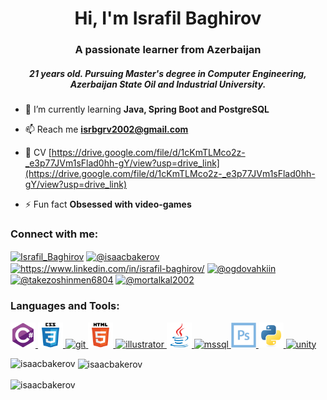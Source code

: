 <h1 align="center">Hi, I'm Israfil Baghirov</h1>
<h3 align="center">A passionate learner from Azerbaijan</h3>
<h5 align="center">21 years old. Pursuing Master's degree in Computer Engineering, Azerbaijan State Oil and Industrial University.</h5>



- 🌱 I’m currently learning **Java, Spring Boot and PostgreSQL**

- 📫 Reach me **isrbgrv2002@gmail.com**

- 📄 CV [https://drive.google.com/file/d/1cKmTLMco2z-_e3p77JVm1sFlad0hh-gY/view?usp=drive_link](https://drive.google.com/file/d/1cKmTLMco2z-_e3p77JVm1sFlad0hh-gY/view?usp=drive_link)

- ⚡ Fun fact **Obsessed with video-games**

<h3 align="left">Connect with me:</h3>
<p align="left">
<a href="https://hyperskill.org/profile/157595790" target="blank"><img align="center" src="https://styles.redditmedia.com/t5_16kxt3/styles/communityIcon_whsnivfzm6ha1.png" alt="Israfil_Baghirov" height="30" width="40" /></a>
<a href="https://codepen.io/IsaacBakerov" target="blank"><img align="center" src="https://raw.githubusercontent.com/rahuldkjain/github-profile-readme-generator/master/src/images/icons/Social/codepen.svg" alt="@isaacbakerov" height="30" width="40" /></a>
<a href="https://www.linkedin.com/in/israfil-baghirov-363742219/" target="blank"><img align="center" src="https://raw.githubusercontent.com/rahuldkjain/github-profile-readme-generator/master/src/images/icons/Social/linked-in-alt.svg" alt="https://www.linkedin.com/in/israfil-baghirov/" height="30" width="40" /></a>
<a href="https://z-p3.www.instagram.com/ogdovahkiin/" target="blank"><img align="center" src="https://raw.githubusercontent.com/rahuldkjain/github-profile-readme-generator/master/src/images/icons/Social/instagram.svg" alt="@ogdovahkiin" height="30" width="40" /></a>
<a href="https://www.youtube.com/channel/UC2J8AgrZqA4nULAC3y3JYTA" target="blank"><img align="center" src="https://raw.githubusercontent.com/rahuldkjain/github-profile-readme-generator/master/src/images/icons/Social/youtube.svg" alt="@takezoshinmen6804" height="30" width="40" /></a>
<a href="https://www.hackerrank.com/mortalkal2002" target="blank"><img align="center" src="https://raw.githubusercontent.com/rahuldkjain/github-profile-readme-generator/master/src/images/icons/Social/hackerrank.svg" alt="@mortalkal2002" height="30" width="40" /></a>
</p>

<h3 align="left">Languages and Tools:</h3>
<p align="left"> <a href="https://www.w3schools.com/cs/" target="_blank" rel="noreferrer"> <img src="https://raw.githubusercontent.com/devicons/devicon/master/icons/csharp/csharp-original.svg" alt="csharp" width="40" height="40"/> </a> <a href="https://www.w3schools.com/css/" target="_blank" rel="noreferrer"> <img src="https://raw.githubusercontent.com/devicons/devicon/master/icons/css3/css3-original-wordmark.svg" alt="css3" width="40" height="40"/> </a> <a href="https://git-scm.com/" target="_blank" rel="noreferrer"> <img src="https://www.vectorlogo.zone/logos/git-scm/git-scm-icon.svg" alt="git" width="40" height="40"/> </a> <a href="https://www.w3.org/html/" target="_blank" rel="noreferrer"> <img src="https://raw.githubusercontent.com/devicons/devicon/master/icons/html5/html5-original-wordmark.svg" alt="html5" width="40" height="40"/> </a> <a href="https://www.adobe.com/in/products/illustrator.html" target="_blank" rel="noreferrer"> <img src="https://www.vectorlogo.zone/logos/adobe_illustrator/adobe_illustrator-icon.svg" alt="illustrator" width="40" height="40"/> </a> <a href="https://www.java.com" target="_blank" rel="noreferrer"> <img src="https://raw.githubusercontent.com/devicons/devicon/master/icons/java/java-original.svg" alt="java" width="40" height="40"/> </a> <a href="https://www.microsoft.com/en-us/sql-server" target="_blank" rel="noreferrer"> <img src="https://www.svgrepo.com/show/303229/microsoft-sql-server-logo.svg" alt="mssql" width="40" height="40"/> </a> <a href="https://www.photoshop.com/en" target="_blank" rel="noreferrer"> <img src="https://raw.githubusercontent.com/devicons/devicon/master/icons/photoshop/photoshop-line.svg" alt="photoshop" width="40" height="40"/> </a> <a href="https://www.python.org" target="_blank" rel="noreferrer"> <img src="https://raw.githubusercontent.com/devicons/devicon/master/icons/python/python-original.svg" alt="python" width="40" height="40"/> </a> <a href="https://unity.com/" target="_blank" rel="noreferrer"> <img src="https://www.vectorlogo.zone/logos/unity3d/unity3d-icon.svg" alt="unity" width="40" height="40"/> </a> </p>

<p><img align="left" src="https://github-readme-stats.vercel.app/api/top-langs?username=isaacbakerov&show_icons=true&locale=en&layout=compact" alt="isaacbakerov" /></p>

<p>&nbsp;<img align="center" src="https://github-readme-stats.vercel.app/api?username=isaacbakerov&show_icons=true&locale=en" alt="isaacbakerov" /></p>

<p><img align="center" src="https://github-readme-streak-stats.herokuapp.com/?user=isaacbakerov&" alt="isaacbakerov" /></p>
